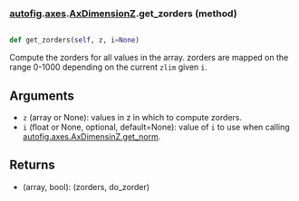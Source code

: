 ### [autofig](autofig.md).[axes](autofig.axes.md).[AxDimensionZ](autofig.axes.AxDimensionZ.md).get_zorders (method)


```py

def get_zorders(self, z, i=None)

```



Compute the zorders for all values in the array.  zorders are mapped
on the range 0-1000 depending on the current `zlim` given `i`.

Arguments
------------
* `z` (array or None): values in z in which to compute zorders.
* `i` (float or None, optional, default=None): value of `i` to use
    when calling [autofig.axes.AxDimensinZ.get_norm](autofig.axes.AxDimensinZ.get_norm.md).

Returns
--------
* (array, bool): (zorders, do_zorder)

